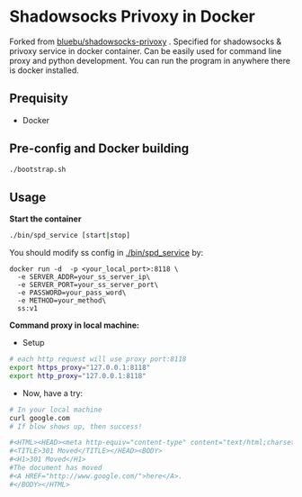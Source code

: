 # Shadowsocks Privoxy in Docker

Forked from [bluebu/shadowsocks-privoxy](bluebu/shadowsocks-privoxy) . Specified for shadowsocks & privoxy service in docker container. Can be easily used for command line proxy and python development. You can run the program in anywhere there is docker installed.

## Prequisity

- Docker

## Pre-config and Docker building
```bash
./bootstrap.sh
```

## Usage

**Start the container**

```bash
./bin/spd_service [start|stop]
```

You should modify ss config in [./bin/spd_service](./bin/spd_service) by:

```
docker run -d  -p <your_local_port>:8118 \
  -e SERVER_ADDR=your_ss_server_ip\
  -e SERVER_PORT=your_ss_server_port\
  -e PASSWORD=your_pass_word\
  -e METHOD=your_method\
  ss:v1
```


**Command proxy in local machine:**

- Setup
```bash
# each http request will use proxy port:8118
export https_proxy="127.0.0.1:8118"
export http_proxy="127.0.0.1:8118"
```
- Now, have a try:
```bash
# In your local machine
curl google.com
# If blow shows up, then success!

#<HTML><HEAD><meta http-equiv="content-type" content="text/html;charset=utf-8">
#<TITLE>301 Moved</TITLE></HEAD><BODY>
#<H1>301 Moved</H1>
#The document has moved
#<A HREF="http://www.google.com/">here</A>.
#</BODY></HTML>
```
